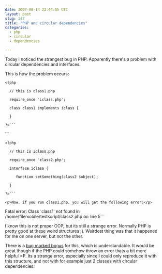 ```yaml
---
date: 2007-08-14 22:44:55 UTC
layout: post
slug: 147
title: "PHP and circular dependencies"
categories:
  - php
  - circular
  - dependencies

---
```

<p>Today I noticed the strangest bug in PHP. Apparently there's a problem with circular dependencies and interfaces.</p>

<p>This is how the problem occurs:</p>

```
<?php 

  // this is class1.php

  require_once 'iclass.php';

  class class1 implements iclass {

  }

?>```

```
<?php

  // this is class2.php

  require_once 'class1.php';

  class class2 extends class1 {

  }

?>```

```
<?php 

  // this is iclass.php

  require_once 'class2.php';

  interface iclass {

     function setSomething(class2 $object);

  }

?>```

<p>Now, if you run class1.php, you will get the following error:</p>

```
Fatal error: Class 'class1' not found in /home/filemobile/testscript/class2.php on line 5```

<p>I know this is not proper OOP, but its still a strange error. Normally PHP is pretty good at these weird structures ;). Weirdest thing was that it happened for me on one server, but not the other.</p>

<p>There is a <a href="http://bugs.php.net/bug.php?id=40875">bug marked bogus</a> for this, which is understandable. It would be great though if the PHP could somehow throw an error thats a bit more helpful =P. Its a strange error, especially since I could only reproduce it with this structure, and not with for example just 2 classes with circular dependencies.</p>